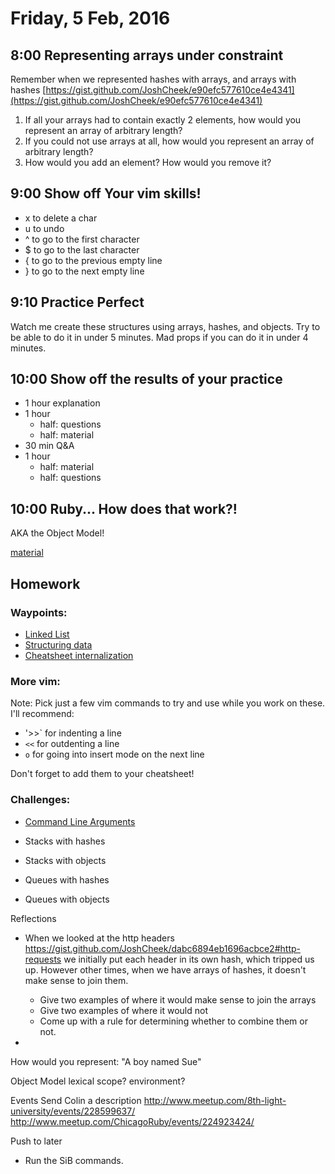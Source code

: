 Friday, 5 Feb, 2016
===================


8:00 Representing arrays under constraint
-----------------------------------------

Remember when we represented hashes with arrays, and arrays with hashes
[https://gist.github.com/JoshCheek/e90efc577610ce4e4341](https://gist.github.com/JoshCheek/e90efc577610ce4e4341)

1. If all your arrays had to contain exactly 2 elements, how would you represent an array of arbitrary length?
2. If you could not use arrays at all, how would you represent an array of arbitrary length?
3. How would you add an element? How would you remove it?


9:00 Show off Your vim skills!
------------------------------

* x to delete a char
* u to undo
* ^ to go to the first character
* $ to go to the last character
* { to go to the previous empty line
* } to go to the next empty line


9:10 Practice Perfect
---------------------

Watch me create these structures using arrays, hashes, and objects.
Try to be able to do it in under 5 minutes.
Mad props if you can do it in under 4 minutes.


10:00 Show off the results of your practice
-------------------------------------------

* 1 hour explanation
* 1 hour
  * half: questions
  * half: material
* 30 min Q&A
* 1 hour
  * half: material
  * half: questions



10:00 Ruby... How does that work?!
----------------------------------

AKA the Object Model!

[material](FIXME)


Homework
--------

### Waypoints:

* [Linked List](https://github.com/turingschool/waypoints/blob/master/waypoints/linked_lists.md)
* [Structuring data](https://github.com/turingschool/waypoints/blob/master/waypoints/structuring_data.md)
* [Cheatsheet internalization](https://github.com/turingschool/waypoints/blob/master/waypoints/core_structures.md)


### More vim:

Note: Pick just a few vim commands to try and use while you work on these.
I'll recommend:

* '>>` for indenting a line
* `<<` for outdenting a line
* `o` for going into insert mode on the next line

Don't forget to add them to your cheatsheet!


### Challenges:

* [Command Line Arguments](https://github.com/CodePlatoon/curriculum/blob/master/phase1/command-line-arguments-homework.md)
* Stacks with hashes
* Stacks with objects

* Queues with hashes
* Queues with objects



Reflections

* When we looked at the http headers
  https://gist.github.com/JoshCheek/dabc6894eb1696acbce2#http-requests
  we initially put each header in its own hash, which tripped us up.
  However other times, when we have arrays of hashes, it doesn't make sense to join them.
  * Give two examples of where it would make sense to join the arrays
  * Give two examples of where it would not
  * Come up with a rule for determining whether to combine them or not.

*

How would you represent:
  "A boy named Sue"

Object Model
  lexical scope?
  environment?

Events
  Send Colin a description
  http://www.meetup.com/8th-light-university/events/228599637/
  http://www.meetup.com/ChicagoRuby/events/224923424/


Push to later
* Run the SiB commands.
